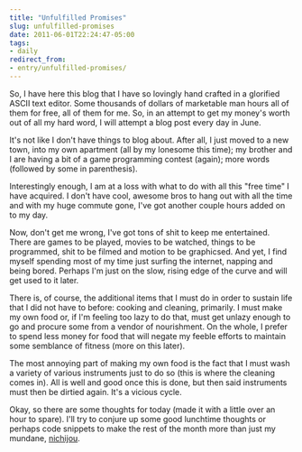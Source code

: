 ```yaml
---
title: "Unfulfilled Promises"
slug: unfulfilled-promises
date: 2011-06-01T22:24:47-05:00
tags:
- daily
redirect_from:
- entry/unfulfilled-promises/
---
```

So, I have here this blog that I have so lovingly hand crafted in a glorified ASCII text editor. Some thousands of dollars of marketable man hours all of them for free, all of them for me. So, in an attempt to get my money's worth out of all my hard word, I will attempt a blog post every day in June.

It's not like I don't have things to blog about. After all, I just moved to a new town, into my own apartment (all by my lonesome this time); my brother and I are having a bit of a game programming contest (again); more words (followed by some in parenthesis).

Interestingly enough, I am at a loss with what to do with all this "free time" I have acquired. I don't have cool, awesome bros to hang out with all the time and with my huge commute gone, I've got another couple hours added on to my day.

Now, don't get me wrong, I've got tons of shit to keep me entertained. There are games to be played, movies to be watched, things to be programmed, shit to be filmed and motion to be graphicsed. And yet, I find myself spending most of my time just surfing the internet, napping and being bored. Perhaps I'm just on the slow, rising edge of the curve and will get used to it later.

There is, of course, the additional items that I must do in order to sustain life that I did not have to before: cooking and cleaning, primarily. I must make my own food or, if I'm feeling too lazy to do that, must get unlazy enough to go and procure some from a vendor of nourishment. On the whole, I prefer to spend less money for food that will negate my feeble efforts to maintain some semblance of fitness (more on this later).

The most annoying part of making my own food is the fact that I must wash a variety of various instruments just to do so (this is where the cleaning comes in). All is well and good once this is done, but then said instruments must then be dirtied again. It's a vicious cycle.

Okay, so there are some thoughts for today (made it with a little over an hour to spare). I'll try to conjure up some good lunchtime thoughts or perhaps code snippets to make the rest of the month more than just my mundane, [nichijou](http://en.wiktionary.org/wiki/%E6%97%A5%E5%B8%B8).
